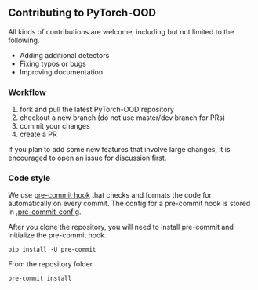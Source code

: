 ## Contributing to PyTorch-OOD

All kinds of contributions are welcome, including but not limited to the following.

- Adding additional detectors
- Fixing typos or bugs
- Improving documentation

### Workflow

1. fork and pull the latest PyTorch-OOD repository
2. checkout a new branch (do not use master/dev branch for PRs)
3. commit your changes
4. create a PR


If you plan to add some new features that involve large changes, it is encouraged to open an issue for discussion first.


### Code style

We use [pre-commit hook](https://pre-commit.com/) that checks and formats the code for automatically on every commit.
The config for a pre-commit hook is stored in [.pre-commit-config](./.pre-commit-config.yaml).

After you clone the repository, you will need to install pre-commit and initialize the pre-commit hook.

```shell
pip install -U pre-commit
```

From the repository folder

```shell
pre-commit install
```
